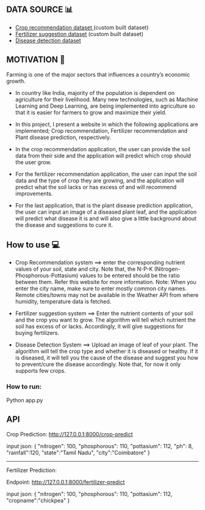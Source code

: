 ## DATA SOURCE 📊

- [Crop recommendation dataset ](https://www.kaggle.com/atharvaingle/crop-recommendation-dataset) (custom built dataset)
- [Fertilizer suggestion dataset](https://github.com/Gladiator07/Harvestify/blob/master/Data-processed/fertilizer.csv) (custom built dataset)
- [Disease detection dataset](https://www.kaggle.com/vipoooool/new-plant-diseases-dataset)

## MOTIVATION 💪

Farming is one of the major sectors that influences a country’s economic growth.

- In country like India, majority of the population is dependent on agriculture for their livelihood. Many new technologies, such as Machine Learning and Deep Learning, are being implemented into agriculture so that it is easier for farmers to grow and maximize their yield.

- In this project, I present a website in which the following applications are implemented; Crop recommendation, Fertilizer recommendation and Plant disease prediction, respectively.

- In the crop recommendation application, the user can provide the soil data from their side and the application will predict which crop should the user grow.

- For the fertilizer recommendation application, the user can input the soil data and the type of crop they are growing, and the application will predict what the soil lacks or has excess of and will recommend improvements.

- For the last application, that is the plant disease prediction application, the user can input an image of a diseased plant leaf, and the application will predict what disease it is and will also give a little background about the disease and suggestions to cure it.

## How to use 💻

- Crop Recommendation system ==> enter the corresponding nutrient values of your soil, state and city. Note that, the N-P-K (Nitrogen-Phosphorous-Pottasium) values to be entered should be the ratio between them. Refer this website for more information. Note: When you enter the city name, make sure to enter mostly common city names. Remote cities/towns may not be available in the Weather API from where humidity, temperature data is fetched.

- Fertilizer suggestion system ==> Enter the nutrient contents of your soil and the crop you want to grow. The algorithm will tell which nutrient the soil has excess of or lacks. Accordingly, it will give suggestions for buying fertilizers.

- Disease Detection System ==> Upload an image of leaf of your plant. The algorithm will tell the crop type and whether it is diseased or healthy. If it is diseased, it will tell you the cause of the disease and suggest you how to prevent/cure the disease accordingly. Note that, for now it only supports few crops.

### How to run:

Python app.py

## API

Crop Prediction:
http://127.0.0.1:8000/crop-predict

input json:
{
"nitrogen": 100,
"phosphorous": 110,
"pottasium": 112,
"ph": 8,
"rainfall":120,
"state":"Tamil Nadu",
"city":"Coimbatore"
}

---

Fertilizer Prediction:

Endpoint:
http://127.0.0.1:8000/fertilizer-predict

input json:
{
"nitrogen": 100,
"phosphorous": 110,
"pottasium": 112,
"cropname":"chickpea"
}
